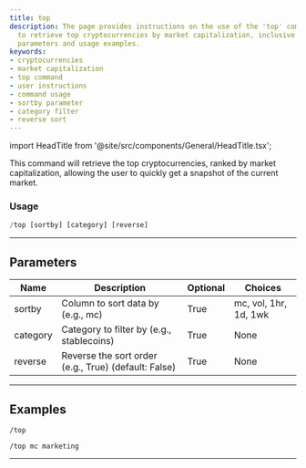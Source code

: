 ```yaml
---
title: top
description: The page provides instructions on the use of the 'top' command, a feature
  to retrieve top cryptocurrencies by market capitalization, inclusive of component
  parameters and usage examples.
keywords:
- cryptocurrencies
- market capitalization
- top command
- user instructions
- command usage
- sortby parameter
- category filter
- reverse sort
---
```


import HeadTitle from '@site/src/components/General/HeadTitle.tsx';

<HeadTitle title="crypto: top - Telegram Reference | OpenBB Bot Docs" />

This command will retrieve the top cryptocurrencies, ranked by market capitalization, allowing the user to quickly get a snapshot of the current market.

### Usage

```python wordwrap
/top [sortby] [category] [reverse]
```

---

## Parameters

| Name | Description | Optional | Choices |
| ---- | ----------- | -------- | ------- |
| sortby | Column to sort data by (e.g., mc) | True | mc, vol, 1hr, 1d, 1wk |
| category | Category to filter by (e.g., stablecoins) | True | None |
| reverse | Reverse the sort order (e.g., True) (default: False) | True | None |


---

## Examples

```
/top
```

```
/top mc marketing
```

---
